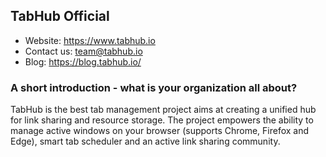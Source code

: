 ## TabHub Official
- Website: https://www.tabhub.io
- Contact us: team@tabhub.io
- Blog: https://blog.tabhub.io/

### A short introduction - what is your organization all about?

TabHub is the best tab management project aims at creating a unified hub for link sharing and resource storage. The project empowers the ability to manage active windows on your browser (supports Chrome, Firefox and Edge), smart tab scheduler and an active link sharing community. 
